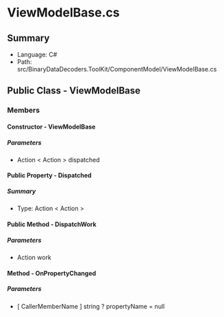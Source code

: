 ﻿# ViewModelBase.cs

## Summary

* Language: C#
* Path: src/BinaryDataDecoders.ToolKit/ComponentModel/ViewModelBase.cs

## Public Class - ViewModelBase

### Members

#### Constructor - ViewModelBase

#####  Parameters

 - Action < Action > dispatched 

#### Public Property - Dispatched

##### Summary

 * Type: Action < Action > 

#### Public Method - DispatchWork

#####  Parameters

 - Action work 

#### Method - OnPropertyChanged

#####  Parameters

 - [ CallerMemberName ] string ? propertyName = null 

